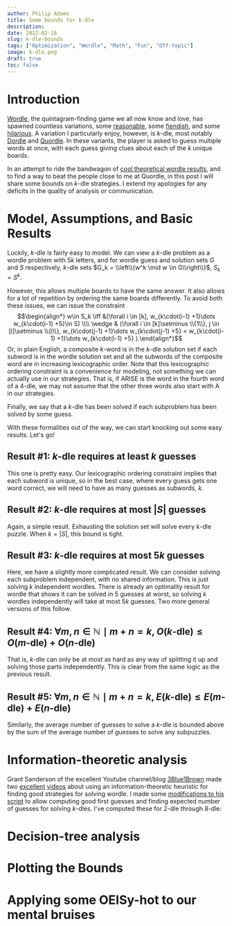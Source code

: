 ```yaml
---
author: Philip Adams
title: Some bounds for k-dle
description: 
date: 2022-02-16
slug: k-dle-bounds
tags: ["Optimization", "Wordle", "Math", "Fun", "Off-topic"]
image: k-dle.png
draft: true
toc: false
---
```

# Introduction
[Wordle](https://www.nytimes.com/games/wordle/index.html), the quintagram-finding game we all now know and love, has spawned countless variations, some [reasonable](https://nerdlegame.com/), some [fiendish](https://qntm.org/files/absurdle/absurdle.html), and some [hilarious](https://rsk0315.github.io/playground/passwordle.html). A variation I particularly enjoy, however, is $k$-dle, most notably [Dordle](https://zaratustra.itch.io/dordle) and [Quordle](https://www.quordle.com/). In these variants, the player is asked to guess multiple words at once, with each guess giving clues about each of the $k$ unique boards.

In an attempt to ride the bandwagon of [cool theoretical wordle results](https://www.poirrier.ca/notes/wordle-optimal/), and to find a way to beat the people close to me at Quordle, in this post I will share some bounds on $k$-dle strategies. I extend my apologies for any deficits in the quality of analysis or communication. 

# Model, Assumptions, and Basic Results

Luckily, $k$-dle is fairly easy to model. We can view a $k$-dle problem as a wordle problem with $5k$ letters, and for wordle guess and solution sets $G$ and $S$ respectively, $k$-dle sets $G_k = \\left\\{w^k \mid w \in G\\right\\}$, $S_k = S^k$. 

However, this allows multiple boards to have the same answer. It also allows for a lot of repetition by ordering the same boards differently. To avoid both these issues, we can issue the constraint 
$$\begin{align*} w\in S_k \iff &(\forall i \in [k], w_{k\cdot(i-1) +1}\dots w_{k\cdot(i-1) +5}\in S) \\\\  \wedge & (\forall i \in [k]\setminus \\{1\\}, j \in [i]\setminus \\{i\\},  w_{k\cdot(j-1) +1}\dots w_{k\cdot(j-1) +5} < w_{k\cdot(i-1) +1}\dots w_{k\cdot(i-1) +5} ).\end{align*}$$
Or, in plain English, a composite $k$-word is in the $k$-dle solution set if each subword is in the wordle solution set and all the subwords of the composite word are in increasing lexicographic order. Note that this lexicographic ordering constraint is a convenience for modeling, not something we can actually use in our strategies. That is, if ARISE is the word in the fourth word of a $4$-dle, we may not assume that the other three words also start with A in our strategies.  

Finally, we say that a $k$-dle has been solved if each subproblem has been solved by some guess.

With these formalities out of the way, we can start knocking out some easy results. Let's go!

## Result #1: $k$-dle requires at least $k$ guesses

This one is pretty easy. Our lexicographic ordering constraint implies that each subword is unique, so in the best case, where every guess gets one word correct, we will need to have as many guesses as subwords, $k$.

## Result #2: $k$-dle requires at most $|S|$ guesses

Again, a simple result. Exhausting the solution set will solve every $k$-dle puzzle. When $k=|S|$, this bound is tight.

## Result #3: $k$-dle requires at most $5k$ guesses

Here, we have a slightly more complicated result. We can consider solving each subproblem independent, with no shared information. This is just solving $k$ independent wordles. There is already an optimality result for wordle that shows it can be solved in 5 guesses at worst, so solving $k$ wordles independently will take at most $5k$ guesses. Two more general versions of this follow.

## Result #4: $\forall m,n\in \mathbb{N} \mid m+n=k$, $O(k\text{-dle}) \leq O(m\text{-dle}) + O(n\text{-dle})$

That is, $k$-dle can only be at most as hard as any way of splitting it up and solving those parts independently. This is clear from the same logic as the previous result.

## Result #5: $\forall m,n\in \mathbb{N} \mid m+n=k$, $E(k\text{-dle}) \leq E(m\text{-dle}) + E(n\text{-dle})$

Similarly, the average number of guesses to solve a $k$-dle is bounded above by the sum of the average number of guesses to solve any subpuzzles.

# Information-theoretic analysis

Grant Sanderson of the excellent Youtube channel/blog [3Blue1Brown](3b1b.co) made two [excellent]() [videos]() about using an information-theoretic heuristic for finding good strategies for solving wordle. I made some [modifications to his script]() to allow computing good first guesses and finding expected number of guesses for solving $k$-dles. I've computed these for $2$-dle through $8$-dle:

# Decision-tree analysis

# Plotting the Bounds

# Applying some OEISy-hot to our mental bruises
